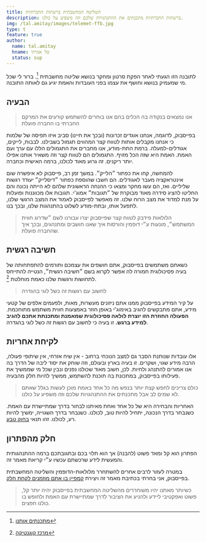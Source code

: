```yaml
---
title: השליטה המחשבתית ברשתות החברתיות
description: ברשתות החברתיות מתכנתים את ההתנהגויות שלכם וזה משפיע על כולנו.
img: /tal.amitay/images/telemet-ffb.jpg
type: t
feature: true
author:
  name: tal.amitay
  hname: טל אמיתי
  status: sup
---
```


לתובנה הזו הגעתי לאחר הפקת סרטון ומחקר בנושא שליטה מחשבתית [^1]. ברור לי שכל מי שמעמיק בנושא וחושף את עצמו בפני העובדות והאמת יגיע גם לאותה התובנה.

## הבעיה

> אנו נמצאים בנקודה בה הכלים בהם אנו בוחרים להשתמש קורעים את המרקם החברתי בו החברה פועלת

בפייסבוק, לדוגמה, אנחנו אוגדים זכרונות (ובכך את חיינו) סביב איזו תפיסה של שלמות כי אנחנו מקבלים אותות לטווח קצר המהווים תגמול בשבילנו. לבבות, לייקים, אגודלים-למעלה. ברמת התת-מודע, אנו מחברים את התגמולים הללו עם ערך ועם האמת. האמת היא שזה הכל מזויף. התגמולים הם לטווח קצר וזה משאיר אותנו אפילו יותר ריקנים. זה גרוע מאוד לכולנו, ברמה האישית וכחברה.

<p>
  <poster src="/tal.amitay/images/emojis.gif" alt="Facebook Emojis"></poster>
</p>

להמחשה, קחו את כפתור ״הלייק״. במשך זמן רב, פייסבוק לא איפשרה שום אינטראקציה מעבר לאגודלים. הם חשבו שהוספת כפתור ״דיסלייק״ יעודד רגשות שליליים. ואז, הם עשו מחקר ומצאו כי ההנחה הראשונית שלהם לא הייתה נכונה והם החליטו להציג סידרה מאוד מבוקרת של ״תגובות״ אמוג'י. תגובות אלו מכווננות ופועלות על מנת למדוד את מצב הרוח שלנו. זה מאפשר לפייסבוק לאמוד את המצב הרגשי שלנו, לתפעל אותו, ובתת-מודע לשלוט בהתנהגות שלנו, ובכך בנו.

> הלולאות פידבק לטווח קצר שפייסבוק יצרו עבורנו לשם ״שדרוג חווית המשתמש״, מונעות ע״י דופמין והורסות איך שאנו חושבים ומתנהגים, ובכך איך שהחברה פועלת.

## חשיבה רגשית

כשאתם משתמשים בפייסבוק, אתם חושפים את עצמכם ותורמים להתפתחותה של בעיה פסיכולוגית חמורה לה אפשר לקרוא בשם ״חשיבה רגשית״, הנטייה להתייחס לתחושות ורגשות שלנו כאמת מוחלטת [^2].

> לחשוב עם רגשות זה כשל לוגי בהגדרה

על קיר המידע בפייסבוק ממנו אתם ניזונים מעשרות, מאות, ולפעמים אלפים של קטעי מידע, אתם מתבקשים להגיב באימוג'י באופן חוזר באמצעות חווית משתמש מתוחכמת. **הפעולה החוזרת הזו יוצרת לולאה פסיכולוגית שמאמנת ומתכנתת אתכם להגיב למידע ברגש.** זו בעיה כי לחשוב עם רגשות זה כשל לוגי בהגדרה.

## לקיחת אחריות

אלו עובדות שנותנת הסבר גם למצב הנוכחי ברחוב - אין שיח אזרחי, אין שיתופי פעולה, הרבה מידע שגוי, ושקרים. זו בעיה בארץ ובעולם, וזה שוחק את יסוד ליבה של הדרך בה אנו אמורים להתנהג ולחיות. לכן, חשוב מאוד שכולנו נפנים ונבין שכל מי שממשיך את פעילותו בפייסבוק, במתכונת בה תוכנת להשתמש, ממשיך להיות חלק מהבעיה.

> כולם צריכים לחפש קצת יותר בנפש מה כל אחד באמת מוכן לעשות בגלל שאתם לא שמים לב אבל מתכנתים את ההתנהגויות שלכם וזה משפיע על כולנו.

האחריות והבחירה היא של כל אחד ואחת מאיתנו לבחור בדרך שמתיישרת עם האמת. כשנבחר בדרך הנכונה, יתחיל להיות טוב, לכולנו. כשנבחר בדרך השגוייה, ימשיך להיות רע, לכולנו. זהו תנאי [בחוק טבע](../the.free.mavens/natural-law).

## חלק מהפתרון

הפתרון הוא קל ומאד פשוט (להבנה) אך הוא תלוי בכם ובתגובתכם ברמה ההתנהגותית והמעשית לידע שרכשתם עכשיו ע״י קריאת מאמר זה.

במטרה לעזור לרבים אחרים להשתחרר מלולאות-הדופמין והשליטה המחשבתית בפייסבוק, אני בחרתי בכתיבת מאמר זה ויצירת [קמפיין בו אתם מוזמנים לקחת חלק](/telemet/ffb).

<p>
  <nuxt-link to="/telemet/ffb" class="w-10/12 block mx-auto">
    <poster src="/telemet/images/telemet-ffb.jpg" alt="פאק_פייסבוק" />
  </nuxt-link>
</p>

> כשיותר מאתנו יהיו משוחררים מהשליטה המחשבתית בפייסבוק יהיה יותר קל, פשוט ואפקטיבי ליידע ולהניע את הציבור לדרך שמתיישרת עם האמת ולחופש בו כולנו חפצים.

[^1]: [מתכנתים אותנו](https://www.youtube.com/watch?v=uJpU1hJ5Teg)
[^2]: [מרכז קוגנטיקה](https://www.cognetica.co.il/10-cognitive-distortions/)
